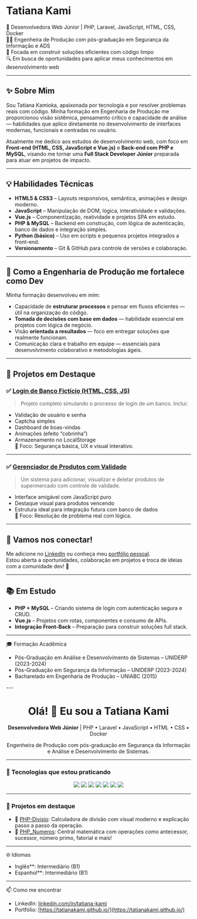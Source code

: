 # Tatiana Kami

🎯 Desenvolvedora Web Júnior | PHP, Laravel, JavaScript, HTML, CSS, Docker  
👩‍🎓 Engenheira de Produção com pós-graduação em Segurança da Informação e ADS  
🚀 Focada em construir soluções eficientes com código limpo  
🔍 Em busca de oportunidades para aplicar meus conhecimentos em desenvolvimento web


---

## ✨ Sobre Mim

Sou Tatiana Kamioka, apaixonada por tecnologia e por resolver problemas reais com código. Minha formação em Engenharia de Produção me proporcionou visão sistêmica, pensamento crítico e capacidade de análise — habilidades que aplico diretamente no desenvolvimento de interfaces modernas, funcionais e centradas no usuário.

Atualmente me dedico aos estudos de desenvolvimento web, com foco em **Front-end (HTML, CSS, JavaScript e Vue.js)** e **Back-end com PHP e MySQL**, visando me tornar uma **Full Stack Developer Júnior** preparada para atuar em projetos de impacto.

---

## 💡 Habilidades Técnicas

- **HTML5 & CSS3** – Layouts responsivos, semântica, animações e design moderno.
- **JavaScript** – Manipulação de DOM, lógica, interatividade e validações.
- **Vue.js** – Componentização, reatividade e projetos SPA em estudo.
- **PHP & MySQL** – Backend em construção, com lógica de autenticação, banco de dados e integração simples.
- **Python (básico)** – Uso em scripts e pequenos projetos integrados a front-end.
- **Versionamento** – Git & GitHub para controle de versões e colaboração.

---

## 🧠 Como a Engenharia de Produção me fortalece como Dev

Minha formação desenvolveu em mim:

- Capacidade de **estruturar processos** e pensar em fluxos eficientes — útil na organização do código.
- **Tomada de decisões com base em dados** — habilidade essencial em projetos com lógica de negócio.
- Visão **orientada a resultados** — foco em entregar soluções que realmente funcionam.
- Comunicação clara e trabalho em equipe — essenciais para desenvolvimento colaborativo e metodologias ágeis.

---


## 📌 Projetos em Destaque

### ✅ [Login de Banco Fictício (HTML, CSS, JS)](https://github.com/Tatianakami/loginfront)

> Projeto completo simulando o processo de login de um banco. Inclui:
- Validação de usuário e senha
- Captcha simples
- Dashboard de boas-vindas
- Animações (efeito “cobrinha”)
- Armazenamento no LocalStorage  
🧠 Foco: Segurança básica, UX e visual interativo.

---

### ✅ [Gerenciador de Produtos com Validade](https://github.com/Tatianakami/supermercado)

> Um sistema para adicionar, visualizar e deletar produtos de supermercado com controle de validade.  
- Interface amigável com JavaScript puro
- Destaque visual para produtos vencendo
- Estrutura ideal para integração futura com banco de dados  
🧠 Foco: Resolução de problema real com lógica.

---

## 🤝 Vamos nos conectar!

Me adicione no [LinkedIn](https://linkedin.com/in/tatiana-kami) ou conheça meu [portfólio pessoal](https://tatianakami.github.io/).  
Estou aberta a oportunidades, colaboração em projetos e troca de ideias com a comunidade dev! 💬

---

## 📚 Em Estudo

- **PHP + MySQL** – Criando sistema de login com autenticação segura e CRUD.
- **Vue.js** – Projetos com rotas, componentes e consumo de APIs.
- **Integração Front-Back** – Preparação para construir soluções full stack.

---


🎓 Formação Acadêmica

- Pós-Graduação em Análise e Desenvolvimento de Sistemas – UNIDERP (2023-2024)
- Pós-Graduação em Segurança da Informação – UNIDERP (2023-2024)
- Bacharelado em Engenharia de Produção – UNIABC (2015)

---<h1 align="center">Olá! 👋 Eu sou a Tatiana Kami</h1>

<p align="center">
  <strong>Desenvolvedora Web Júnior</strong> | PHP • Laravel • JavaScript • HTML • CSS • Docker
</p>

<p align="center">
  Engenheira de Produção com pós-graduação em Segurança da Informação e Análise e Desenvolvimento de Sistemas.
</p>

---

### 🚀 Tecnologias que estou praticando

<div align="center">
  <img src="https://img.shields.io/badge/PHP-777BB4?style=for-the-badge&logo=php&logoColor=white"/>
  <img src="https://img.shields.io/badge/Laravel-FF2D20?style=for-the-badge&logo=laravel&logoColor=white"/>
  <img src="https://img.shields.io/badge/JavaScript-F7DF1E?style=for-the-badge&logo=javascript&logoColor=black"/>
  <img src="https://img.shields.io/badge/HTML5-E34F26?style=for-the-badge&logo=html5&logoColor=white"/>
  <img src="https://img.shields.io/badge/CSS3-1572B6?style=for-the-badge&logo=css3&logoColor=white"/>
  <img src="https://img.shields.io/badge/Docker-2496ED?style=for-the-badge&logo=docker&logoColor=white"/>
  <img src="https://img.shields.io/badge/Vue.js-4FC08D?style=for-the-badge&logo=vue.js&logoColor=white"/>


</div>

---

### 🌱 Projetos em destaque

- 🔢 [PHP-Divisio](https://github.com/Tatianakami/PHP-Divisio): Calculadora de divisão com visual moderno e explicação passo a passo da operação.
- 🧮 [PHP_Numeros](https://github.com/Tatianakami/PHP_Numeros): Central matemática com operações como antecessor, sucessor, número primo, fatorial e mais!

---




 🌐 Idiomas

- Inglês**: Intermediário (B1)
- Espanhol**: Intermediário (B1)


---

📫 Como me encontrar

- LinkedIn: [linkedin.com/in/tatiana-kami](https://www.linkedin.com/in/tatiana-kami/)
- Portfólio: [https://tatianakami.github.io/](https://tatianakami.github.io/)




